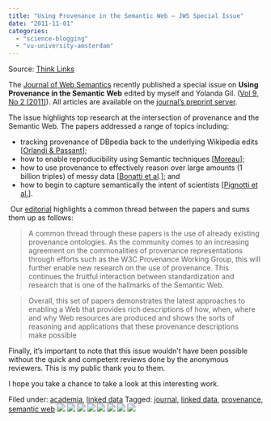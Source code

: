 ```yaml
---
title: "Using Provenance in the Semantic Web – JWS Special Issue"
date: "2011-11-01"
categories: 
  - "science-blogging"
  - "vu-university-amsterdam"
---
```


Source: [Think Links](http://thinklinks.wordpress.com/feed/)

The [Journal of Web Semantics](http://www.elsevier.com/wps/find/journaldescription.cws_home/671322/description) recently published a special issue on **Using Provenance in the Semantic Web** edited by myself and Yolanda Gil. ([Vol 9, No 2 (2011)](http://www.websemanticsjournal.org/index.php/ps/issue/view/35)). All articles are available on the j[ournal’s preprint server](http://www.websemanticsjournal.org/index.php/ps/issue/view/35).

The issue highlights top research at the intersection of provenance and the Semantic Web. The papers addressed a range of topics including:

- tracking provenance of DBpedia back to the underlying Wikipedia edits \[[Orlandi & Passant](http://www.websemanticsjournal.org/index.php/ps/article/view/194)\];
- how to enable reproducibility using Semantic techniques \[[Moreau](http://www.websemanticsjournal.org/index.php/ps/article/view/193)\];
- how to use provenance to effectively reason over large amounts (1 billion triples) of messy data \[[Bonatti et al](http://www.websemanticsjournal.org/index.php/ps/article/view/195).\]; and
- how to begin to capture semantically the intent of scientists \[[Pignotti et al.](http://www.websemanticsjournal.org/index.php/ps/article/view/192)\].

 Our [editorial](http://www.websemanticsjournal.org/index.php/ps/article/view/196/194) highlights a common thread between the papers and sums them up as follows:

> A common thread through these papers is the use of already existing provenance ontologies. As the community comes to an increasing agreement on the commonalities of provenance representations through efforts such as the W3C Provenance Working Group, this will further enable new research on the use of provenance. This continues the fruitful interaction between standardization and research that is one of the hallmarks of the Semantic Web.

> Overall, this set of papers demonstrates the latest approaches to enabling a Web that provides rich descriptions of how, when, where and why Web resources are produced and shows the sorts of reasoning and applications that these provenance descriptions make possible

Finally, it’s important to note that this issue wouldn’t have been possible without the quick and competent reviews done by the anonymous reviewers. This is my public thank you to them.

I hope you take a chance to take a look at this interesting work.

  
Filed under: [academia](http://thinklinks.wordpress.com/category/academia/), [linked data](http://thinklinks.wordpress.com/category/linked-data/) Tagged: [journal](http://thinklinks.wordpress.com/tag/journal/), [linked data](http://thinklinks.wordpress.com/tag/linked-data/), [provenance](http://thinklinks.wordpress.com/tag/provenance/), [semantic web](http://thinklinks.wordpress.com/tag/semantic-web/) [![](http://feeds.wordpress.com/1.0/comments/thinklinks.wordpress.com/329/)](http://feeds.wordpress.com/1.0/gocomments/thinklinks.wordpress.com/329/) [![](http://feeds.wordpress.com/1.0/delicious/thinklinks.wordpress.com/329/)](http://feeds.wordpress.com/1.0/godelicious/thinklinks.wordpress.com/329/) [![](http://feeds.wordpress.com/1.0/facebook/thinklinks.wordpress.com/329/)](http://feeds.wordpress.com/1.0/gofacebook/thinklinks.wordpress.com/329/) [![](http://feeds.wordpress.com/1.0/twitter/thinklinks.wordpress.com/329/)](http://feeds.wordpress.com/1.0/gotwitter/thinklinks.wordpress.com/329/) [![](http://feeds.wordpress.com/1.0/stumble/thinklinks.wordpress.com/329/)](http://feeds.wordpress.com/1.0/gostumble/thinklinks.wordpress.com/329/) [![](http://feeds.wordpress.com/1.0/digg/thinklinks.wordpress.com/329/)](http://feeds.wordpress.com/1.0/godigg/thinklinks.wordpress.com/329/) [![](http://feeds.wordpress.com/1.0/reddit/thinklinks.wordpress.com/329/)](http://feeds.wordpress.com/1.0/goreddit/thinklinks.wordpress.com/329/) ![](http://stats.wordpress.com/b.gif?host=thinklinks.wordpress.com&blog=5274753&post=329&subd=thinklinks&ref=&feed=1)
